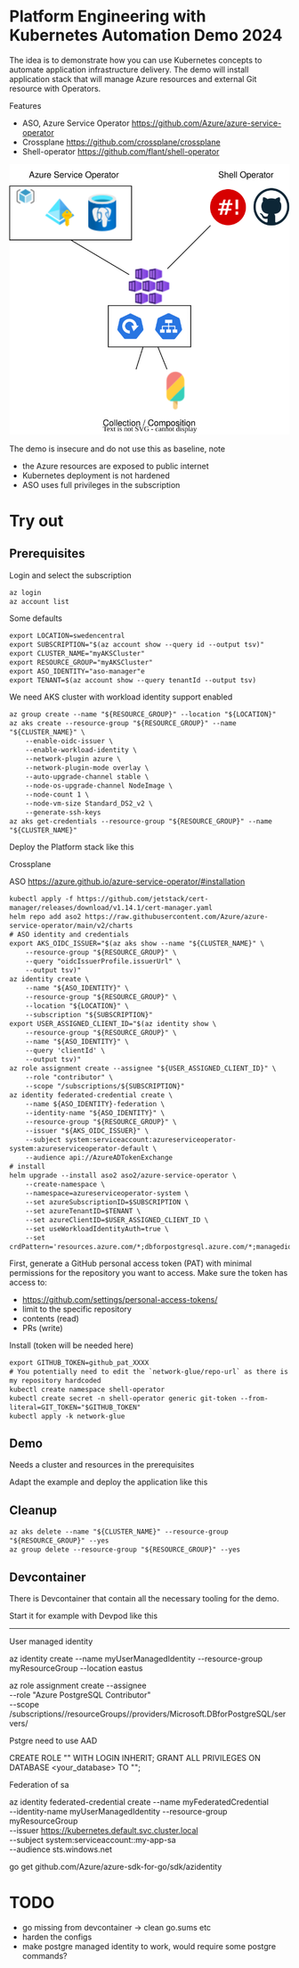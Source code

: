 Platform Engineering with Kubernetes Automation Demo 2024
=============================================

The idea is to demonstrate how you can use Kubernetes concepts to automate application infrastructure delivery.
The demo will install application stack that will manage Azure resources and external Git resource with Operators.

Features

- ASO, Azure Service Operator https://github.com/Azure/azure-service-operator
- Crossplane https://github.com/crossplane/crossplane
- Shell-operator https://github.com/flant/shell-operator

![Diagram that show the resource structure](overview.drawio.svg)


The demo is insecure and do not use this as baseline, note

- the Azure resources are exposed to public internet
- Kubernetes deployment is not hardened
- ASO uses full privileges in the subscription

Try out
======

Prerequisites
-------

Login and select the subscription

    az login
    az account list

Some defaults

    export LOCATION=swedencentral
    export SUBSCRIPTION="$(az account show --query id --output tsv)"
    export CLUSTER_NAME="myAKSCluster"
    export RESOURCE_GROUP="myAKSCluster"
    export ASO_IDENTITY="aso-manager"e
    export TENANT=$(az account show --query tenantId --output tsv)

We need AKS cluster with workload identity support enabled

    az group create --name "${RESOURCE_GROUP}" --location "${LOCATION}"
    az aks create --resource-group "${RESOURCE_GROUP}" --name "${CLUSTER_NAME}" \
        --enable-oidc-issuer \
        --enable-workload-identity \
        --network-plugin azure \
        --network-plugin-mode overlay \
        --auto-upgrade-channel stable \
        --node-os-upgrade-channel NodeImage \
        --node-count 1 \
        --node-vm-size Standard_DS2_v2 \
        --generate-ssh-keys
    az aks get-credentials --resource-group "${RESOURCE_GROUP}" --name "${CLUSTER_NAME}"

Deploy the Platform stack like this

Crossplane

ASO https://azure.github.io/azure-service-operator/#installation

    kubectl apply -f https://github.com/jetstack/cert-manager/releases/download/v1.14.1/cert-manager.yaml
    helm repo add aso2 https://raw.githubusercontent.com/Azure/azure-service-operator/main/v2/charts
    # ASO identity and credentials
    export AKS_OIDC_ISSUER="$(az aks show --name "${CLUSTER_NAME}" \
        --resource-group "${RESOURCE_GROUP}" \
        --query "oidcIssuerProfile.issuerUrl" \
        --output tsv)"
    az identity create \
        --name "${ASO_IDENTITY}" \
        --resource-group "${RESOURCE_GROUP}" \
        --location "${LOCATION}" \
        --subscription "${SUBSCRIPTION}"
    export USER_ASSIGNED_CLIENT_ID="$(az identity show \
        --resource-group "${RESOURCE_GROUP}" \
        --name "${ASO_IDENTITY}" \
        --query 'clientId' \
        --output tsv)"
    az role assignment create --assignee "${USER_ASSIGNED_CLIENT_ID}" \
        --role "contributor" \
        --scope "/subscriptions/${SUBSCRIPTION}"
    az identity federated-credential create \
        --name ${ASO_IDENTITY}-federation \
        --identity-name "${ASO_IDENTITY}" \
        --resource-group "${RESOURCE_GROUP}" \
        --issuer "${AKS_OIDC_ISSUER}" \
        --subject system:serviceaccount:azureserviceoperator-system:azureserviceoperator-default \
        --audience api://AzureADTokenExchange
    # install
    helm upgrade --install aso2 aso2/azure-service-operator \
        --create-namespace \
        --namespace=azureserviceoperator-system \
        --set azureSubscriptionID=$SUBSCRIPTION \
        --set azureTenantID=$TENANT \
        --set azureClientID=$USER_ASSIGNED_CLIENT_ID \
        --set useWorkloadIdentityAuth=true \
        --set crdPattern='resources.azure.com/*;dbforpostgresql.azure.com/*;managedidentity.azure.com/*;documentdb.azure.com/*'

First, generate a GitHub personal access token (PAT) with minimal permissions for the repository you want to access. Make sure the token has access to:

- https://github.com/settings/personal-access-tokens/
- limit to the specific repository
- contents (read)
- PRs (write)

Install (token will be needed here)

    export GITHUB_TOKEN=github_pat_XXXX
    # You potentially need to edit the `network-glue/repo-url` as there is my repository hardcoded
    kubectl create namespace shell-operator
    kubectl create secret -n shell-operator generic git-token --from-literal=GIT_TOKEN="$GITHUB_TOKEN"
    kubectl apply -k network-glue



Demo
----

Needs a cluster and resources in the prerequisites




Adapt the example and deploy the application like this

Cleanup
------

    az aks delete --name "${CLUSTER_NAME}" --resource-group "${RESOURCE_GROUP}" --yes
    az group delete --resource-group "${RESOURCE_GROUP}" --yes

Devcontainer
------

There is Devcontainer that contain all the necessary tooling for the demo.

Start it for example with Devpod like this



-----
    



User managed identity

az identity create --name myUserManagedIdentity --resource-group myResourceGroup --location eastus

az role assignment create --assignee <clientId-of-UMI> \
  --role "Azure PostgreSQL Contributor" \
  --scope /subscriptions/<subscription-id>/resourceGroups/<resource-group>/providers/Microsoft.DBforPostgreSQL/servers/<server-name>

Pstgre need to use AAD

CREATE ROLE "<clientId-of-UMI>" WITH LOGIN INHERIT;
GRANT ALL PRIVILEGES ON DATABASE <your_database> TO "<clientId-of-UMI>";


Federation of sa

az identity federated-credential create --name myFederatedCredential \
  --identity-name myUserManagedIdentity --resource-group myResourceGroup \
  --issuer https://kubernetes.default.svc.cluster.local \
  --subject system:serviceaccount:<namespace>:my-app-sa \
  --audience sts.windows.net



go get github.com/Azure/azure-sdk-for-go/sdk/azidentity



TODO
====

- go missing from devcontainer -> clean go.sums etc
- harden the configs
- make postgre managed identity to work, would require some postgre commands?
